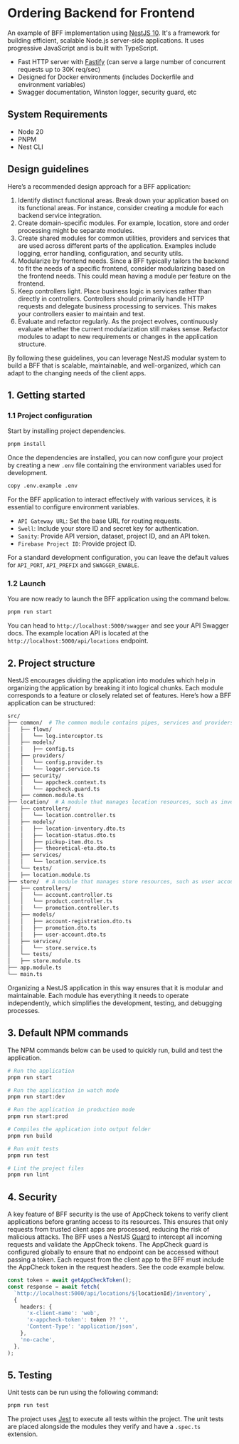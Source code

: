 # Ordering Backend for Frontend

An example of BFF implementation using [NestJS 10](https://nestjs.com/). It's a framework for building efficient, scalable Node.js server-side applications. It uses progressive JavaScript and is built with TypeScript.

- Fast HTTP server with [Fastify](https://fastify.dev/) (can serve a large number of concurrent requests up to 30K req/sec)
- Designed for Docker environments (includes Dockerfile and environment variables)
- Swagger documentation, Winston logger, security guard, etc

## System Requirements

- Node 20
- PNPM
- Nest CLI

## Design guidelines

Here’s a recommended design approach for a BFF application:

1. Identify distinct functional areas. Break down your application based on its functional areas. For instance, consider creating a module for each backend service integration.
2. Create domain-specific modules. For example, location, store and order processing might be separate modules.
3. Create shared modules for common utilities, providers and services that are used across different parts of the application. Examples include logging, error handling, configuration, and security utils.
4. Modularize by frontend needs. Since a BFF typically tailors the backend to fit the needs of a specific frontend, consider modularizing based on the frontend needs. This could mean having a module per feature on the frontend.
5. Keep controllers light. Place business logic in services rather than directly in controllers. Controllers should primarily handle HTTP requests and delegate business processing to services. This makes your controllers easier to maintain and test.
6. Evaluate and refactor regularly. As the project evolves, continuously evaluate whether the current modularization still makes sense. Refactor modules to adapt to new requirements or changes in the application structure.

By following these guidelines, you can leverage NestJS modular system to build a BFF that is scalable, maintainable, and well-organized, which can adapt to the changing needs of the client apps.

## 1. Getting started

### 1.1 Project configuration

Start by installing project dependencies.

```bash
pnpm install
```

Once the dependencies are installed, you can now configure your project by creating a new `.env` file containing the environment variables used for development.

```bash
copy .env.example .env
```

For the BFF application to interact effectively with various services, it is essential to configure environment variables.

- `API Gateway URL`: Set the base URL for routing requests.
- `Swell`: Include your store ID and secret key for authentication.
- `Sanity`: Provide API version, dataset, project ID, and an API token.
- `Firebase Project ID`: Provide project ID.

For a standard development configuration, you can leave the default values for `API_PORT`, `API_PREFIX` and `SWAGGER_ENABLE`.

### 1.2 Launch

You are now ready to launch the BFF application using the command below.

```bash
pnpm run start
```

You can head to `http://localhost:5000/swagger` and see your API Swagger docs. The example location API is located at the `http://localhost:5000/api/locations` endpoint.

## 2. Project structure

NestJS encourages dividing the application into modules which help in organizing the application by breaking it into logical chunks. Each module corresponds to a feature or closely related set of features. Here’s how a BFF application can be structured:

```bash
src/
├── common/  # The common module contains pipes, services and providers that can be reused across different modules
│   ├── flows/
│   │   └── log.interceptor.ts
│   ├── models/
│   │   ├── config.ts
│   ├── providers/
│   │   └── config.provider.ts
│   │   └── logger.service.ts
│   ├── security/
│   │   └── appcheck.context.ts
│   │   └── appcheck.guard.ts
│   ├── common.module.ts
├── location/  # A module that manages location resources, such as inventory, status, pickup time, etc
│   ├── controllers/
│   │   └── location.controller.ts
│   ├── models/
│   │   ├── location-inventory.dto.ts
│   │   ├── location-status.dto.ts
│   │   ├── pickup-item.dto.ts
│   │   ├── theoretical-eta.dto.ts
│   ├── services/
│   │   └── location.service.ts
│   └── tests/
│   ├── location.module.ts
├── store/  # A module that manages store resources, such as user accounts, products, promotions, etc
│   ├── controllers/
│   │   └── account.controller.ts
│   │   └── product.controller.ts
│   │   └── promotion.controller.ts
│   ├── models/
│   │   ├── account-registration.dto.ts
│   │   ├── promotion.dto.ts
│   │   ├── user-account.dto.ts
│   ├── services/
│   │   └── store.service.ts
│   └── tests/
│   ├── store.module.ts
├── app.module.ts
└── main.ts
```

Organizing a NestJS application in this way ensures that it is modular and maintainable. Each module has everything it needs to operate independently, which simplifies the development, testing, and debugging processes.

## 3. Default NPM commands

The NPM commands below can be used to quickly run, build and test the application.

```bash
# Run the application
pnpm run start

# Run the application in watch mode
pnpm run start:dev

# Run the application in production mode
pnpm run start:prod

# Compiles the application into output folder
pnpm run build

# Run unit tests
pnpm run test

# Lint the project files
pnpm run lint
```

## 4. Security

A key feature of BFF security is the use of AppCheck tokens to verify client applications before granting access to its resources. This ensures that only requests from trusted client apps are processed, reducing the risk of malicious attacks. The BFF uses a NestJS [Guard](https://docs.nestjs.com/guards) to intercept all incoming requests and validate the AppCheck tokens. The AppCheck guard is configured globally to ensure that no endpoint can be accessed without passing a token. Each request from the client app to the BFF must include the AppCheck token in the request headers. See the code example below.

```ts
const token = await getAppCheckToken();
const response = await fetch(
  `http://localhost:5000/api/locations/${locationId}/inventory`,
  {
    headers: {
      'x-client-name': 'web',
      'x-appcheck-token': token ?? '',
      'Content-Type': 'application/json',
    },
    'no-cache',
  },
);
```

## 5. Testing

Unit tests can be run using the following command:

```bash
pnpm run test
```

The project uses [Jest](https://jestjs.io/) to execute all tests within the project. The unit tests are placed alongside the modules they verify and have a `.spec.ts` extension.
